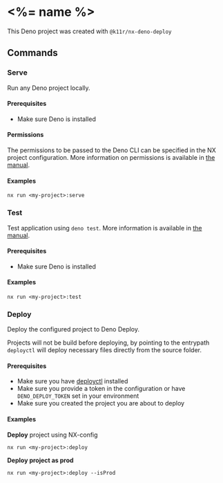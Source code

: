 # <%= name %>

This Deno project was created with `@k11r/nx-deno-deploy`



## Commands

### Serve

Run any Deno project locally.

#### Prerequisites

- Make sure Deno is installed

#### Permissions

The permissions to be passed to the Deno CLI can be specified in the NX project configuration.
More information on permissions is available in [the manual](https://deno.land/manual@main/runtime/permission_apis).




#### Examples

`nx run <my-project>:serve`

### Test

Test application using `deno test`.
More information is available in [the manual](https://deno.land/manual/testing).


#### Prerequisites

- Make sure Deno is installed

#### Examples

`nx run <my-project>:test`

### Deploy

Deploy the configured project to Deno Deploy.

Projects will not be build before deploying, by pointing to the entrypath `deployctl` will deploy necessary files directly from the source folder.

#### Prerequisites
- Make sure you have [deployctl](https://github.com/denoland/deployctl) installed
- Make sure you provide a token in the configuration or have `DENO_DEPLOY_TOKEN` set in your environment
- Make sure you created the project you are about to deploy 

#### Examples

**Deploy** project using NX-config

`nx run <my-project>:deploy`

**Deploy project as prod**

`nx run <my-project>:deploy --isProd`
